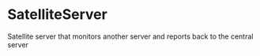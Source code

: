 # SatelliteServer
Satellite server that monitors another server and reports back to the central server
